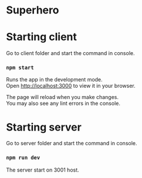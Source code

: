 # Superhero

# Starting client

Go to client folder and start the command in console.

### `npm start`

Runs the app in the development mode.\
Open [http://localhost:3000](http://localhost:3000) to view it in your browser.

The page will reload when you make changes.\
You may also see any lint errors in the console.

# Starting server

Go to server folder and start the command in console.

### `npm run dev`

The server start on 3001 host.
